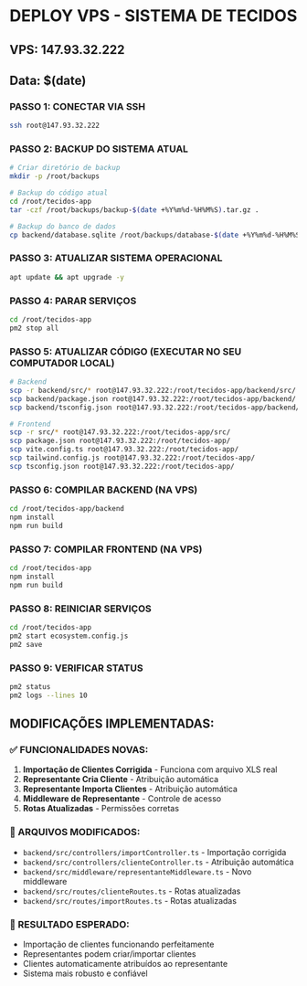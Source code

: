 # DEPLOY VPS - SISTEMA DE TECIDOS

## VPS: 147.93.32.222
## Data: $(date)

### PASSO 1: CONECTAR VIA SSH
```bash
ssh root@147.93.32.222
```

### PASSO 2: BACKUP DO SISTEMA ATUAL
```bash
# Criar diretório de backup
mkdir -p /root/backups

# Backup do código atual
cd /root/tecidos-app
tar -czf /root/backups/backup-$(date +%Y%m%d-%H%M%S).tar.gz .

# Backup do banco de dados
cp backend/database.sqlite /root/backups/database-$(date +%Y%m%d-%H%M%S).sqlite
```

### PASSO 3: ATUALIZAR SISTEMA OPERACIONAL
```bash
apt update && apt upgrade -y
```

### PASSO 4: PARAR SERVIÇOS
```bash
cd /root/tecidos-app
pm2 stop all
```

### PASSO 5: ATUALIZAR CÓDIGO (EXECUTAR NO SEU COMPUTADOR LOCAL)
```bash
# Backend
scp -r backend/src/* root@147.93.32.222:/root/tecidos-app/backend/src/
scp backend/package.json root@147.93.32.222:/root/tecidos-app/backend/
scp backend/tsconfig.json root@147.93.32.222:/root/tecidos-app/backend/

# Frontend
scp -r src/* root@147.93.32.222:/root/tecidos-app/src/
scp package.json root@147.93.32.222:/root/tecidos-app/
scp vite.config.ts root@147.93.32.222:/root/tecidos-app/
scp tailwind.config.js root@147.93.32.222:/root/tecidos-app/
scp tsconfig.json root@147.93.32.222:/root/tecidos-app/
```

### PASSO 6: COMPILAR BACKEND (NA VPS)
```bash
cd /root/tecidos-app/backend
npm install
npm run build
```

### PASSO 7: COMPILAR FRONTEND (NA VPS)
```bash
cd /root/tecidos-app
npm install
npm run build
```

### PASSO 8: REINICIAR SERVIÇOS
```bash
cd /root/tecidos-app
pm2 start ecosystem.config.js
pm2 save
```

### PASSO 9: VERIFICAR STATUS
```bash
pm2 status
pm2 logs --lines 10
```

## MODIFICAÇÕES IMPLEMENTADAS:

### ✅ FUNCIONALIDADES NOVAS:
1. **Importação de Clientes Corrigida** - Funciona com arquivo XLS real
2. **Representante Cria Cliente** - Atribuição automática
3. **Representante Importa Clientes** - Atribuição automática
4. **Middleware de Representante** - Controle de acesso
5. **Rotas Atualizadas** - Permissões corretas

### 🔧 ARQUIVOS MODIFICADOS:
- `backend/src/controllers/importController.ts` - Importação corrigida
- `backend/src/controllers/clienteController.ts` - Atribuição automática
- `backend/src/middleware/representanteMiddleware.ts` - Novo middleware
- `backend/src/routes/clienteRoutes.ts` - Rotas atualizadas
- `backend/src/routes/importRoutes.ts` - Rotas atualizadas

### 🎯 RESULTADO ESPERADO:
- Importação de clientes funcionando perfeitamente
- Representantes podem criar/importar clientes
- Clientes automaticamente atribuídos ao representante
- Sistema mais robusto e confiável 